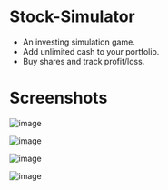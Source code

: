 # Stock-Simulator
* An investing simulation game.
* Add unlimited cash to your portfolio.
* Buy shares and track profit/loss.

# Screenshots
![image](https://user-images.githubusercontent.com/60009481/111431526-e88a9980-8721-11eb-9ac6-b5cf74fd720e.png)

![image](https://user-images.githubusercontent.com/60009481/111431625-0821c200-8722-11eb-9482-977817c54a11.png)

![image](https://user-images.githubusercontent.com/60009481/111431868-4f0fb780-8722-11eb-84bc-7859ca3f7eaa.png)

![image](https://user-images.githubusercontent.com/60009481/111431933-651d7800-8722-11eb-9271-0ffe02ff00c6.png)


